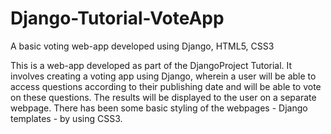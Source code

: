 # Django-Tutorial-VoteApp
A basic voting web-app developed using Django, HTML5, CSS3

This is a web-app developed as part of the DjangoProject Tutorial. It involves creating a voting app using Django, wherein a user will be able to access questions according to their publishing date and will be able to vote on these questions. The results will be displayed to the user on a separate webpage. There has been some basic styling of the webpages - Django templates - by using CSS3. 
